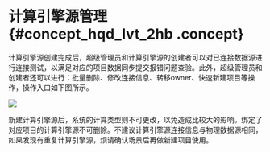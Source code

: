 # 计算引擎源管理 {#concept_hqd_lvt_2hb .concept}

计算引擎源创建完成后，超级管理员和计算引擎源的创建者可以对已连接数据源进行连接测试，以满足对应的项目数据同步提交报错问题查验。此外，超级管理员和创建者还可以进行：批量删除、修改连接信息、转移owner、快速新建项目等操作，操作入口如下图所示。

![](http://static-aliyun-doc.oss-cn-hangzhou.aliyuncs.com/assets/img/149063/155599243641476_zh-CN.png)

新建计算引擎源后，系统的计算类型则不可更改，以免造成比较大的影响。绑定了对应项目的计算引擎源不可删除。不建议计算引擎源连接信息与物理数据源相同，如果发现有重复计算引擎源，烦请确认场景后再做新建项目使用。

